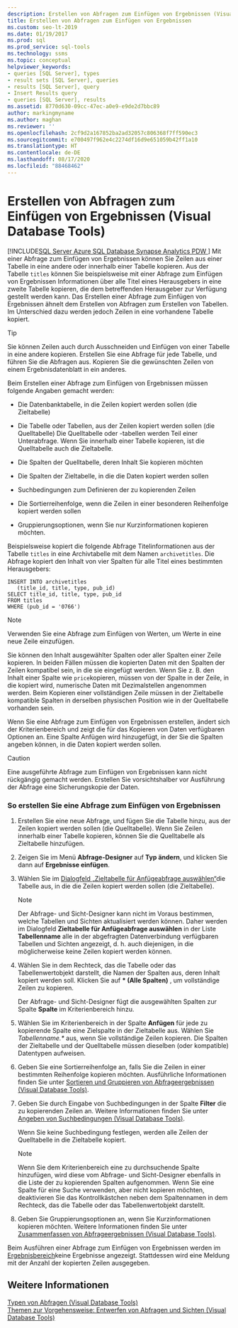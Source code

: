 ```yaml
---
description: Erstellen von Abfragen zum Einfügen von Ergebnissen (Visual Database Tools)
title: Erstellen von Abfragen zum Einfügen von Ergebnissen
ms.custom: seo-lt-2019
ms.date: 01/19/2017
ms.prod: sql
ms.prod_service: sql-tools
ms.technology: ssms
ms.topic: conceptual
helpviewer_keywords:
- queries [SQL Server], types
- result sets [SQL Server], queries
- results [SQL Server], query
- Insert Results query
- queries [SQL Server], results
ms.assetid: 8770d630-09cc-47ec-a0e9-e9de2d7bbc89
author: markingmyname
ms.author: maghan
ms.reviewer: ''
ms.openlocfilehash: 2cf9d2a167852ba2ad32057c806368f7ff590ec3
ms.sourcegitcommit: e700497f962e4c2274df16d9e651059b42ff1a10
ms.translationtype: HT
ms.contentlocale: de-DE
ms.lasthandoff: 08/17/2020
ms.locfileid: "88468462"
---
```

# <a name="create-insert-results-queries-visual-database-tools"></a>Erstellen von Abfragen zum Einfügen von Ergebnissen (Visual Database Tools)
[!INCLUDE[SQL Server Azure SQL Database Synapse Analytics PDW ](../../includes/applies-to-version/sql-asdb-asdbmi-asa-pdw.md)]
Mit einer Abfrage zum Einfügen von Ergebnissen können Sie Zeilen aus einer Tabelle in eine andere oder innerhalb einer Tabelle kopieren. Aus der Tabelle `titles` können Sie beispielsweise mit einer Abfrage zum Einfügen von Ergebnissen Informationen über alle Titel eines Herausgebers in eine zweite Tabelle kopieren, die dem betreffenden Herausgeber zur Verfügung gestellt werden kann. Das Erstellen einer Abfrage zum Einfügen von Ergebnissen ähnelt dem Erstellen von Abfragen zum Erstellen von Tabellen. Im Unterschied dazu werden jedoch Zeilen in eine vorhandene Tabelle kopiert.  
  
> [!TIP]  
> Sie können Zeilen auch durch Ausschneiden und Einfügen von einer Tabelle in eine andere kopieren. Erstellen Sie eine Abfrage für jede Tabelle, und führen Sie die Abfragen aus. Kopieren Sie die gewünschten Zeilen von einem Ergebnisdatenblatt in ein anderes.  
  
Beim Erstellen einer Abfrage zum Einfügen von Ergebnissen müssen folgende Angaben gemacht werden:  
  
-   Die Datenbanktabelle, in die Zeilen kopiert werden sollen (die Zieltabelle)  
  
-   Die Tabelle oder Tabellen, aus der Zeilen kopiert werden sollen (die Quelltabelle) Die Quelltabelle oder -tabellen werden Teil einer Unterabfrage. Wenn Sie innerhalb einer Tabelle kopieren, ist die Quelltabelle auch die Zieltabelle.  
  
-   Die Spalten der Quelltabelle, deren Inhalt Sie kopieren möchten  
  
-   Die Spalten der Zieltabelle, in die die Daten kopiert werden sollen  
  
-   Suchbedingungen zum Definieren der zu kopierenden Zeilen  
  
-   Die Sortierreihenfolge, wenn die Zeilen in einer besonderen Reihenfolge kopiert werden sollen  
  
-   Gruppierungsoptionen, wenn Sie nur Kurzinformationen kopieren möchten.  
  
Beispielsweise kopiert die folgende Abfrage Titelinformationen aus der Tabelle `titles` in eine Archivtabelle mit dem Namen `archivetitles`. Die Abfrage kopiert den Inhalt von vier Spalten für alle Titel eines bestimmten Herausgebers:  
  
```  
INSERT INTO archivetitles   
   (title_id, title, type, pub_id)  
SELECT title_id, title, type, pub_id  
FROM titles  
WHERE (pub_id = '0766')  
```  
  
> [!NOTE]  
> Verwenden Sie eine Abfrage zum Einfügen von Werten, um Werte in eine neue Zeile einzufügen.  
  
Sie können den Inhalt ausgewählter Spalten oder aller Spalten einer Zeile kopieren. In beiden Fällen müssen die kopierten Daten mit den Spalten der Zeilen kompatibel sein, in die sie eingefügt werden. Wenn Sie z. B. den Inhalt einer Spalte wie `price`kopieren, müssen von der Spalte in der Zeile, in die kopiert wird, numerische Daten mit Dezimalstellen angenommen werden. Beim Kopieren einer vollständigen Zeile müssen in der Zieltabelle kompatible Spalten in derselben physischen Position wie in der Quelltabelle vorhanden sein.  
  
Wenn Sie eine Abfrage zum Einfügen von Ergebnissen erstellen, ändert sich der Kriterienbereich und zeigt die für das Kopieren von Daten verfügbaren Optionen an. Eine Spalte Anfügen wird hinzugefügt, in der Sie die Spalten angeben können, in die Daten kopiert werden sollen.  
  
> [!CAUTION]  
> Eine ausgeführte Abfrage zum Einfügen von Ergebnissen kann nicht rückgängig gemacht werden. Erstellen Sie vorsichtshalber vor Ausführung der Abfrage eine Sicherungskopie der Daten.  
  
### <a name="to-create-an-insert-results-query"></a>So erstellen Sie eine Abfrage zum Einfügen von Ergebnissen  
  
1.  Erstellen Sie eine neue Abfrage, und fügen Sie die Tabelle hinzu, aus der Zeilen kopiert werden sollen (die Quelltabelle). Wenn Sie Zeilen innerhalb einer Tabelle kopieren, können Sie die Quelltabelle als Zieltabelle hinzufügen.  
  
2.  Zeigen Sie im Menü **Abfrage-Designer** auf **Typ ändern**, und klicken Sie dann auf **Ergebnisse einfügen**.  
  
3.  Wählen Sie im [Dialogfeld „Zieltabelle für Anfügeabfrage auswählen“](../../ssms/visual-db-tools/choose-target-table-for-insert-results-dialog-box-visual-database-tools.md)die Tabelle aus, in die die Zeilen kopiert werden sollen (die Zieltabelle).  
  
    > [!NOTE]  
    > Der Abfrage- und Sicht-Designer kann nicht im Voraus bestimmen, welche Tabellen und Sichten aktualisiert werden können. Daher werden im Dialogfeld **Zieltabelle für Anfügeabfrage auswählen** in der Liste **Tabellenname** alle in der abgefragten Datenverbindung verfügbaren Tabellen und Sichten angezeigt, d. h. auch diejenigen, in die möglicherweise keine Zeilen kopiert werden können.  
  
4.  Wählen Sie in dem Rechteck, das die Tabelle oder das Tabellenwertobjekt darstellt, die Namen der Spalten aus, deren Inhalt kopiert werden soll. Klicken Sie auf **&#42; (Alle Spalten)** , um vollständige Zeilen zu kopieren.  
  
    Der Abfrage- und Sicht-Designer fügt die ausgewählten Spalten zur Spalte **Spalte** im Kriterienbereich hinzu.  
  
5.  Wählen Sie im Kriterienbereich in der Spalte **Anfügen** für jede zu kopierende Spalte eine Zielspalte in der Zieltabelle aus. Wählen Sie *Tabellenname.&#42;* aus, wenn Sie vollständige Zeilen kopieren. Die Spalten der Zieltabelle und der Quelltabelle müssen dieselben (oder kompatible) Datentypen aufweisen.  
  
6.  Geben Sie eine Sortierreihenfolge an, falls Sie die Zeilen in einer bestimmten Reihenfolge kopieren möchten. Ausführliche Informationen finden Sie unter [Sortieren und Gruppieren von Abfrageergebnissen &#40;Visual Database Tools&#41;](../../ssms/visual-db-tools/sort-and-group-query-results-visual-database-tools.md).  
  
7.  Geben Sie durch Eingabe von Suchbedingungen in der Spalte **Filter** die zu kopierenden Zeilen an. Weitere Informationen finden Sie unter [Angeben von Suchbedingungen &#40;Visual Database Tools&#41;](../../ssms/visual-db-tools/specify-search-criteria-visual-database-tools.md).  
  
    Wenn Sie keine Suchbedingung festlegen, werden alle Zeilen der Quelltabelle in die Zieltabelle kopiert.  
  
    > [!NOTE]  
    > Wenn Sie dem Kriterienbereich eine zu durchsuchende Spalte hinzufügen, wird diese vom Abfrage- und Sicht-Designer ebenfalls in die Liste der zu kopierenden Spalten aufgenommen. Wenn Sie eine Spalte für eine Suche verwenden, aber nicht kopieren möchten, deaktivieren Sie das Kontrollkästchen neben dem Spaltennamen in dem Rechteck, das die Tabelle oder das Tabellenwertobjekt darstellt.  
  
8.  Geben Sie Gruppierungsoptionen an, wenn Sie Kurzinformationen kopieren möchten. Weitere Informationen finden Sie unter [Zusammenfassen von Abfrageergebnissen &#40;Visual Database Tools&#41;](../../ssms/visual-db-tools/summarize-query-results-visual-database-tools.md).  
  
Beim Ausführen einer Abfrage zum Einfügen von Ergebnissen werden im [Ergebnisbereich](../../ssms/visual-db-tools/results-pane-visual-database-tools.md)keine Ergebnisse angezeigt. Stattdessen wird eine Meldung mit der Anzahl der kopierten Zeilen ausgegeben.  
  
## <a name="see-also"></a>Weitere Informationen  
[Typen von Abfragen &#40;Visual Database Tools&#41;](../../ssms/visual-db-tools/types-of-queries-visual-database-tools.md)  
[Themen zur Vorgehensweise: Entwerfen von Abfragen und Sichten &#40;Visual Database Tools&#41;](../../ssms/visual-db-tools/design-queries-and-views-how-to-topics-visual-database-tools.md)  
  
